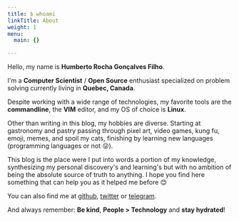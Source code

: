 ```yaml
---
title: $ whoami
linkTitle: About
weight: 1
menu:
  main: {}

---
```


Hello, my name is **Humberto Rocha Gonçalves Filho**.

I'm a **Computer Scientist** / **Open Source** enthusiast specialized on problem solving currently living in **Quebec, Canada**.

Despite working with a wide range of technologies, my favorite tools are the **commandline**, the **VIM** editor, and my OS of choice is **Linux**.

Other than writing in this blog, my hobbies are diverse. Starting at gastronomy and pastry passing through pixel art, video games, kung fu, emoji, memes, and spoil my cats, finishing by learning new languages (programming languages or not 😜).

This blog is the place were I put into words a portion of my knowledge, synthesizing my personal discovery's and learning's but with no ambition of being the absolute source of truth to anything. I hope you find here something that can help you as it helped me before 😊

You can also find me at [github](https://github.com/humrochagf), [twitter](https://twitter.com/humrochagf) or [telegram](https://t.me/humrochagf).

And always remember: **Be kind**, **People > Technology** and **stay hydrated**!

